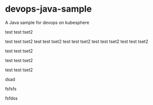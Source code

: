 # devops-java-sample
A Java sample for devops on kubesphere

test  test tset2

test  test tset2
test  test tset2
test  test tset2
test  test tset2
test  test tset2

test  test tset2

test  test tset2


test  test tset2

dsad

fsfsfs

fsfdss
